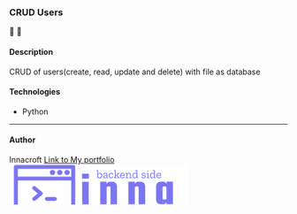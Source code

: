 ### CRUD Users 
📝 🐍

#### Description
CRUD of users(create, read, update and delete) with file as database

#### Technologies
- Python


------------

#### Author
Innacroft
[Link to My portfolio](https://innacroft.github.io/portfolio/)<br>
![](https://github.com/innacroft/portfolio/blob/gh-pages/images/back_inna.png)
